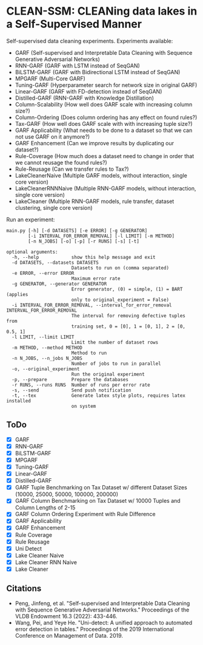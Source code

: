# CLEAN-SSM: CLEANing data lakes in a Self-Supervised Manner
 
Self-supervised data cleaning experiments. Experiments available:
- GARF (Self-supervised and Interpretable Data Cleaning with Sequence Generative Adversarial Networks)
- RNN-GARF (GARF with LSTM instead of SeqGAN)
- BiLSTM-GARF (GARF with Bidirectional LSTM instead of SeqGAN)
- MPGARF (Multi-Core GARF)
- Tuning-GARF (Hyperparameter search for network size in original GARF)
- Linear-GARF (GARF with FD-detection instead of SeqGAN)
- Distilled-GARF (RNN-GARF with Knowledge Distillation)
- Column-Scalability (How well does GARF scale with increasing column size?)
- Column-Ordering (Does column ordering has any effect on found rules?)
- Tax-GARF (How well does GARF scale with with increasing tuple size?)
- GARF Applicability (What needs to be done to a dataset so that we can not use GARF on it anymore?)
- GARF Enhancement (Can we improve results by duplicating our dataset?)
- Rule-Coverage (How much does a dataset need to change in order that we cannot reusage the found rules?)
- Rule-Reusage (Can we transfer rules to Tax?)
- LakeCleanerNaive (Multiple GARF models, without interaction, single core version)
- LakeCleanerRNNNaive (Multiple RNN-GARF models, without interaction, single core version)
- LakeCleaner (Multiple RNN-GARF models, rule transfer, dataset clustering, single core version)

Run an experiment:
```
main.py [-h] [-d DATASETS] [-e ERROR] [-g GENERATOR]
        [-i INTERVAL_FOR_ERROR_REMOVAL] [-l LIMIT] [-m METHOD]
        [-n N_JOBS] [-o] [-p] [-r RUNS] [-s] [-t]

optional arguments:
  -h, --help            show this help message and exit
  -d DATASETS, --datasets DATASETS
                        Datasets to run on (comma separated)
  -e ERROR, --error ERROR
                        Maximum error rate
  -g GENERATOR, --generator GENERATOR
                        Error generator, (0) = simple, (1) = BART (applies
                        only to original_experiment = False)
  -i INTERVAL_FOR_ERROR_REMOVAL, --interval_for_error_removal INTERVAL_FOR_ERROR_REMOVAL
                        The interval for removing defective tuples from
                        training set, 0 = [0], 1 = [0, 1], 2 = [0, 0.5, 1]
  -l LIMIT, --limit LIMIT
                        Limit the number of dataset rows
  -m METHOD, --method METHOD
                        Method to run
  -n N_JOBS, --n_jobs N_JOBS
                        Number of jobs to run in parallel
  -o, --original_experiment
                        Run the original experiment
  -p, --prepare         Prepare the databases
  -r RUNS, --runs RUNS  Number of runs per error rate
  -s, --send            Send push notification
  -t, --tex             Generate latex style plots, requires latex installed
                        on system
```

## ToDo

- [x] GARF
- [x] RNN-GARF
- [x] BiLSTM-GARF
- [x] MPGARF
- [x] Tuning-GARF
- [x] Linear-GARF
- [x] Distilled-GARF
- [x] GARF Tuple Benchmarking on Tax Dataset w/ different Dataset Sizes (10000, 25000, 50000, 100000, 200000)
- [x] GARF Column Benchmarking on Tax Dataset w/ 10000 Tuples and Column Lengths of 2-15
- [x] GARF Column Ordering Experiment with Rule Difference
- [x] GARF Applicability
- [x] GARF Enhancement
- [x] Rule Coverage
- [x] Rule Reusage
- [x] Uni Detect
- [x] Lake Cleaner Naive
- [x] Lake Cleaner RNN Naive
- [x] Lake Cleaner

## Citations
- Peng, Jinfeng, et al. "Self-supervised and Interpretable Data Cleaning with Sequence Generative Adversarial Networks." Proceedings of the VLDB Endowment 16.3 (2022): 433-446.
- Wang, Pei, and Yeye He. "Uni-detect: A unified approach to automated error detection in tables." Proceedings of the 2019 International Conference on Management of Data. 2019.
